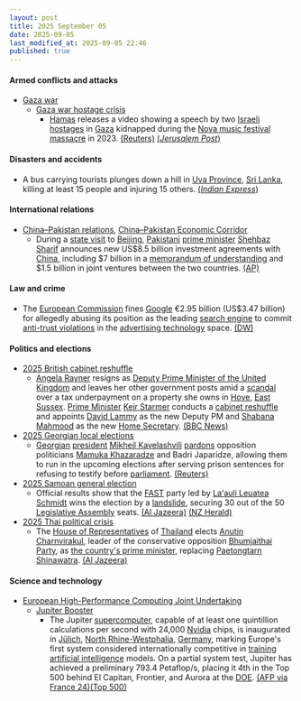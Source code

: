 ```yaml
---
layout: post
title: 2025 September 05
date: 2025-09-05
last_modified_at: 2025-09-05 22:46
published: true
---
```



#### Armed conflicts and attacks

* [Gaza war](https://en.wikipedia.org/wiki/Gaza_war "Gaza war")
  * [Gaza war hostage crisis](https://en.wikipedia.org/wiki/Gaza_war_hostage_crisis "Gaza war hostage crisis")
    * [Hamas](https://en.wikipedia.org/wiki/Hamas "Hamas") releases a video showing a speech by two [Israeli](https://en.wikipedia.org/wiki/Israelis "Israelis") [hostages](https://en.wikipedia.org/wiki/Hostage "Hostage") in [Gaza](https://en.wikipedia.org/wiki/Gaza_Strip "Gaza Strip") kidnapped during the [Nova music festival massacre](https://en.wikipedia.org/wiki/Nova_music_festival_massacre "Nova music festival massacre") in 2023. [(Reuters)](https://www.reuters.com/world/middle-east/hamas-releases-video-israeli-hostages-held-gaza-2025-09-05/) [(*Jerusalem Post*)](https://www.jpost.com/israel-news/defense-news/article-866456)

#### Disasters and accidents

* A bus carrying tourists plunges down a hill in [Uva Province](https://en.wikipedia.org/wiki/Uva_Province "Uva Province"), [Sri Lanka](https://en.wikipedia.org/wiki/Sri_Lanka "Sri Lanka"), killing at least 15 people and injuring 15 others. [(*Indian Express*)](https://indianexpress.com/article/world/sri-lanka-bus-crash-deaths-10231848/)

#### International relations

* [China–Pakistan relations](https://en.wikipedia.org/wiki/China%E2%80%93Pakistan_relations "China–Pakistan relations"), [China–Pakistan Economic Corridor](https://en.wikipedia.org/wiki/China%E2%80%93Pakistan_Economic_Corridor "China–Pakistan Economic Corridor")
  * During a [state visit](https://en.wikipedia.org/wiki/State_visit "State visit") to [Beijing](https://en.wikipedia.org/wiki/Beijing "Beijing"), [Pakistani](https://en.wikipedia.org/wiki/Pakistan "Pakistan") [prime minister](https://en.wikipedia.org/wiki/Prime_Minister_of_Pakistan "Prime Minister of Pakistan") [Shehbaz Sharif](https://en.wikipedia.org/wiki/Shehbaz_Sharif "Shehbaz Sharif") announces new US$8.5 billion investment agreements with [China](https://en.wikipedia.org/wiki/China "China"), including $7 billion in a [memorandum of understanding](https://en.wikipedia.org/wiki/Memorandum_of_understanding "Memorandum of understanding") and $1.5 billion in joint ventures between the two countries. [(AP)](https://apnews.com/article/pakistan-china-investment-agreement-beijing-70ca7b7098c11acf9a9d520328476c68)

#### Law and crime

* The [European Commission](https://en.wikipedia.org/wiki/European_Commission "European Commission") fines [Google](https://en.wikipedia.org/wiki/Google_Inc. "Google Inc.") €2.95 billion (US$3.47 billion) for allegedly abusing its position as the leading [search engine](https://en.wikipedia.org/wiki/Search_engine "Search engine") to commit [anti-trust violations](https://en.wikipedia.org/wiki/Competition_law "Competition law") in the [advertising technology](https://en.wikipedia.org/wiki/Online_advertising "Online advertising") space. [(DW)](https://www.dw.com/en/european-commission-fines-google-in-ad-tech-antitrust-case/a-73899986)

#### Politics and elections

* [2025 British cabinet reshuffle](https://en.wikipedia.org/wiki/2025_British_cabinet_reshuffle "2025 British cabinet reshuffle")
  * [Angela Rayner](https://en.wikipedia.org/wiki/Angela_Rayner "Angela Rayner") resigns as [Deputy Prime Minister of the United Kingdom](https://en.wikipedia.org/wiki/Deputy_Prime_Minister_of_the_United_Kingdom "Deputy Prime Minister of the United Kingdom") and leaves her other government posts amid a [scandal](https://en.wikipedia.org/wiki/Scandal "Scandal") over a tax underpayment on a property she owns in [Hove](https://en.wikipedia.org/wiki/Hove "Hove"), [East Sussex](https://en.wikipedia.org/wiki/East_Sussex "East Sussex"). [Prime Minister](https://en.wikipedia.org/wiki/Prime_Minister_of_the_United_Kingdom "Prime Minister of the United Kingdom") [Keir Starmer](https://en.wikipedia.org/wiki/Keir_Starmer "Keir Starmer") conducts a [cabinet reshuffle](https://en.wikipedia.org/wiki/Cabinet_reshuffle "Cabinet reshuffle") and appoints [David Lammy](https://en.wikipedia.org/wiki/David_Lammy "David Lammy") as the new Deputy PM and [Shabana Mahmood](https://en.wikipedia.org/wiki/Shabana_Mahmood "Shabana Mahmood") as the new [Home Secretary](https://en.wikipedia.org/wiki/Home_Secretary "Home Secretary"). [(BBC News)](https://www.bbc.co.uk/news/live/c0lk8ye1979t)
* [2025 Georgian local elections](https://en.wikipedia.org/wiki/2025_Georgian_local_elections "2025 Georgian local elections")
  * [Georgian](https://en.wikipedia.org/wiki/Georgia_%28country%29 "Georgia (country)") [president](https://en.wikipedia.org/wiki/President_of_Georgia "President of Georgia") [Mikheil Kavelashvili](https://en.wikipedia.org/wiki/Mikheil_Kavelashvili "Mikheil Kavelashvili") [pardons](https://en.wikipedia.org/wiki/Pardon "Pardon") opposition politicians [Mamuka Khazaradze](https://en.wikipedia.org/wiki/Mamuka_Khazaradze "Mamuka Khazaradze") and Badri Japaridze, allowing them to run in the upcoming elections after serving prison sentences for refusing to testify before [parliament](https://en.wikipedia.org/wiki/Parliament_of_Georgia "Parliament of Georgia"). [(Reuters)](http://reuters.com/world/georgian-president-pardons-two-opposition-politicians-ahead-municipal-elections-2025-09-05/)
* [2025 Samoan general election](https://en.wikipedia.org/wiki/2025_Samoan_general_election "2025 Samoan general election")
  * Official results show that the [FAST](https://en.wikipedia.org/wiki/Fa%CA%BBatuatua_i_le_Atua_Samoa_ua_Tasi "Faʻatuatua i le Atua Samoa ua Tasi") party led by [Laʻauli Leuatea Schmidt](https://en.wikipedia.org/wiki/La%CA%BBauli_Leuatea_Schmidt "Laʻauli Leuatea Schmidt") wins the election by a [landslide](https://en.wikipedia.org/wiki/Landslide_victory "Landslide victory"), securing 30 out of the 50 [Legislative Assembly](https://en.wikipedia.org/wiki/Legislative_Assembly_of_Samoa "Legislative Assembly of Samoa") seats. [(Al Jazeera)](https://www.aljazeera.com/news/2025/9/5/fast-to-retain-power-after-samoan-election-victory-confirmed) [(NZ Herald)](https://www.nzherald.co.nz/nz/samoa-general-election-final-vote-count-completed-official-results-due-tonight/4UFSJ7LK2BFABCFAQI4CKZQJ6M/)
* [2025 Thai political crisis](https://en.wikipedia.org/wiki/2025_Thai_political_crisis "2025 Thai political crisis")
  * The [House of Representatives](https://en.wikipedia.org/wiki/House_of_Representatives_%28Thailand%29 "House of Representatives (Thailand)") of [Thailand](https://en.wikipedia.org/wiki/Thailand "Thailand") elects [Anutin Charnvirakul](https://en.wikipedia.org/wiki/Anutin_Charnvirakul "Anutin Charnvirakul"), leader of the conservative opposition [Bhumjaithai Party](https://en.wikipedia.org/wiki/Bhumjaithai_Party "Bhumjaithai Party"), as [the country's prime minister](https://en.wikipedia.org/wiki/Prime_Minister_of_Thailand "Prime Minister of Thailand"), replacing [Paetongtarn Shinawatra](https://en.wikipedia.org/wiki/Paetongtarn_Shinawatra "Paetongtarn Shinawatra"). [(Al Jazeera)](https://www.aljazeera.com/news/2025/9/5/thai-parliament-elects-anutin-charnvirakul-as-prime-minister-2)

#### Science and technology

* [European High-Performance Computing Joint Undertaking](https://en.wikipedia.org/wiki/European_High-Performance_Computing_Joint_Undertaking "European High-Performance Computing Joint Undertaking")
  * [Jupiter Booster](https://en.wikipedia.org/wiki/Jupiter_Booster "Jupiter Booster")
    * The Jupiter [supercomputer](https://en.wikipedia.org/wiki/Supercomputer "Supercomputer"), capable of at least one quintillion calculations per second with 24,000 [Nvidia](https://en.wikipedia.org/wiki/Nvidia "Nvidia") chips, is inaugurated in [Jülich](https://en.wikipedia.org/wiki/J%C3%BClich "Jülich"), [North Rhine-Westphalia](https://en.wikipedia.org/wiki/North_Rhine-Westphalia "North Rhine-Westphalia"), [Germany](https://en.wikipedia.org/wiki/Germany "Germany"), marking Europe's first system considered internationally competitive in [training](https://en.wikipedia.org/wiki/Machine_learning "Machine learning") [artificial intelligence](https://en.wikipedia.org/wiki/Artificial_intelligence "Artificial intelligence") models. On a partial system test, Jupiter has achieved a preliminary 793.4 Petaflop/s, placing it 4th in the Top 500 behind El Capitan, Frontier, and Aurora at the [DOE](https://en.wikipedia.org/wiki/Department_of_Energy "Department of Energy"). [(AFP via France 24)](https://www.france24.com/en/live-news/20250905-merz-inaugurates-supercomputer-says-europe-can-catch-up-in-ai-race)[(Top 500)](https://top500.org/lists/top500/2025/06/)
